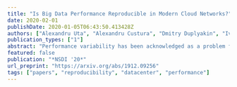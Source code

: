 ```yaml
---
title: "Is Big Data Performance Reproducible in Modern Cloud Networks?"
date: 2020-02-01
publishDate: 2020-01-05T06:43:50.413428Z
authors: ["Alexandru Uta", "Alexandru Custura", "Dmitry Duplyakin", "Ivo Jimenez", "Jan Rellermeyer", "Carlos Maltzahn", "Robert Ricci", "Alexandru Iosup"]
publication_types: ["1"]
abstract: "Performance variability has been acknowledged as a problem for over a decade by cloud practitioners and performance engineers. Yet, our survey of top systems conferences reveals that the research community regularly disregards variability when running  experiments  in  the  cloud.  Focusing  on  networks, we assess the impact of variability on cloud-based big-data workloads by gathering traces from mainstream commercial clouds and private research clouds. Our data collection consists of millions of datapoints gathered while transferring over 9 petabytes of data. We characterize the network variability present in our data and show that, even though commercial cloud providers implement mechanisms for quality-of-service enforcement, variability still occurs, and is even exacerbated by such mechanisms and service provider policies. We show how big-data workloads suffer from significant slowdowns and  lack  predictability  and  replicability, even  when  state-of-the-art experimentation techniques are used. We provide guidelines for practitioners to reduce the volatility of big data performance, making experiments more repeatable."
featured: false
publication: "*NSDI '20*"
url_preprint: "https://arxiv.org/abs/1912.09256"
tags: ["papers", "reproducibility", "datacenter", "performance"]
---
```


